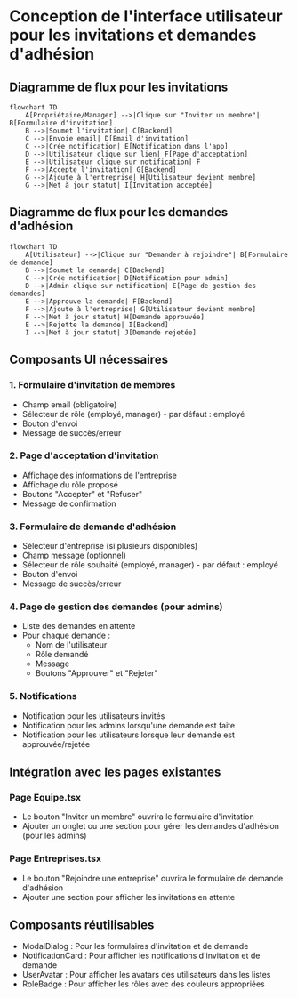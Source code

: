 # Conception de l'interface utilisateur pour les invitations et demandes d'adhésion

## Diagramme de flux pour les invitations

```mermaid
flowchart TD
    A[Propriétaire/Manager] -->|Clique sur "Inviter un membre"| B[Formulaire d'invitation]
    B -->|Soumet l'invitation| C[Backend]
    C -->|Envoie email| D[Email d'invitation]
    C -->|Crée notification| E[Notification dans l'app]
    D -->|Utilisateur clique sur lien| F[Page d'acceptation]
    E -->|Utilisateur clique sur notification| F
    F -->|Accepte l'invitation| G[Backend]
    G -->|Ajoute à l'entreprise| H[Utilisateur devient membre]
    G -->|Met à jour statut| I[Invitation acceptée]
```

## Diagramme de flux pour les demandes d'adhésion

```mermaid
flowchart TD
    A[Utilisateur] -->|Clique sur "Demander à rejoindre"| B[Formulaire de demande]
    B -->|Soumet la demande| C[Backend]
    C -->|Crée notification| D[Notification pour admin]
    D -->|Admin clique sur notification| E[Page de gestion des demandes]
    E -->|Approuve la demande| F[Backend]
    F -->|Ajoute à l'entreprise| G[Utilisateur devient membre]
    F -->|Met à jour statut| H[Demande approuvée]
    E -->|Rejette la demande| I[Backend]
    I -->|Met à jour statut| J[Demande rejetée]
```

## Composants UI nécessaires

### 1. Formulaire d'invitation de membres

- Champ email (obligatoire)
- Sélecteur de rôle (employé, manager) - par défaut : employé
- Bouton d'envoi
- Message de succès/erreur

### 2. Page d'acceptation d'invitation

- Affichage des informations de l'entreprise
- Affichage du rôle proposé
- Boutons "Accepter" et "Refuser"
- Message de confirmation

### 3. Formulaire de demande d'adhésion

- Sélecteur d'entreprise (si plusieurs disponibles)
- Champ message (optionnel)
- Sélecteur de rôle souhaité (employé, manager) - par défaut : employé
- Bouton d'envoi
- Message de succès/erreur

### 4. Page de gestion des demandes (pour admins)

- Liste des demandes en attente
- Pour chaque demande :
  - Nom de l'utilisateur
  - Rôle demandé
  - Message
  - Boutons "Approuver" et "Rejeter"

### 5. Notifications

- Notification pour les utilisateurs invités
- Notification pour les admins lorsqu'une demande est faite
- Notification pour les utilisateurs lorsque leur demande est approuvée/rejetée

## Intégration avec les pages existantes

### Page Equipe.tsx
- Le bouton "Inviter un membre" ouvrira le formulaire d'invitation
- Ajouter un onglet ou une section pour gérer les demandes d'adhésion (pour les admins)

### Page Entreprises.tsx
- Le bouton "Rejoindre une entreprise" ouvrira le formulaire de demande d'adhésion
- Ajouter une section pour afficher les invitations en attente

## Composants réutilisables

- ModalDialog : Pour les formulaires d'invitation et de demande
- NotificationCard : Pour afficher les notifications d'invitation et de demande
- UserAvatar : Pour afficher les avatars des utilisateurs dans les listes
- RoleBadge : Pour afficher les rôles avec des couleurs appropriées